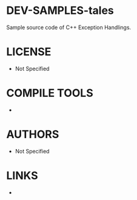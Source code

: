 DEV-SAMPLES-tales
=================

Sample source code of C++ Exception Handlings.

LICENSE
===============
* Not Specified

COMPILE TOOLS
===============
* 
 
AUTHORS
===============
* Not Specified

LINKS
===============
* 
